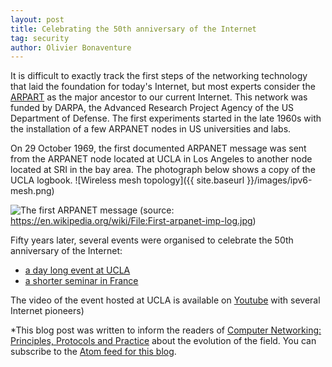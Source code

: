 ```yaml
---
layout: post
title: Celebrating the 50th anniversary of the Internet
tag: security
author: Olivier Bonaventure
---
```


It is difficult to exactly track the first steps of the networking technology that laid the foundation for today's Internet, but most experts consider the [ARPART](https://en.wikipedia.org/wiki/ARPANET) as the major ancestor to our current Internet. This network was funded by DARPA, the Advanced Research Project Agency of the US Department of Defense. The first experiments started in the late 1960s with the installation of a few ARPANET nodes in US universities and labs.

On 29 October 1969, the first documented ARPANET message was sent from the ARPANET node located at UCLA in Los Angeles to another node located at SRI in the bay area. The photograph below shows a copy of the UCLA logbook.
![Wireless mesh topology]({{ site.baseurl }}/images/ipv6-mesh.png)

![The first ARPANET message](https://en.wikipedia.org/wiki/File:First-arpanet-imp-log.jpg)
(source: https://en.wikipedia.org/wiki/File:First-arpanet-imp-log.jpg)

Fifty years later, several events were organised to celebrate the 50th anniversary of the Internet:

 - [a day long event at UCLA](https://samueli.ucla.edu/upcoming-events/internet50-celebrating-the-50th-anniversary-of-the-birth-of-the-internet/)
 - [a shorter seminar in France](https://www.societe-informatique-de-france.fr/50-ans-internet/)

The video of the event hosted at UCLA is available on [Youtube](https://www.youtube.com/watch?v=oqZmQhhd27o&feature=youtu.be) with several Internet pioneers)

*This blog post was written to inform the readers of [Computer Networking: Principles, Protocols and Practice](https://www.computer-networking.info) about the evolution of the field. You can subscribe to the [Atom feed for this blog](http://blog.computer-networking.info/feed.xml).